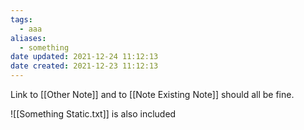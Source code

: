 ```yaml
---
tags:
  - aaa
aliases:
  - something
date updated: 2021-12-24 11:12:13
date created: 2021-12-23 11:12:13
---
```


Link to [[Other Note]] and to [[Note Existing Note]] should all be fine.

![[Something Static.txt]] is also included
